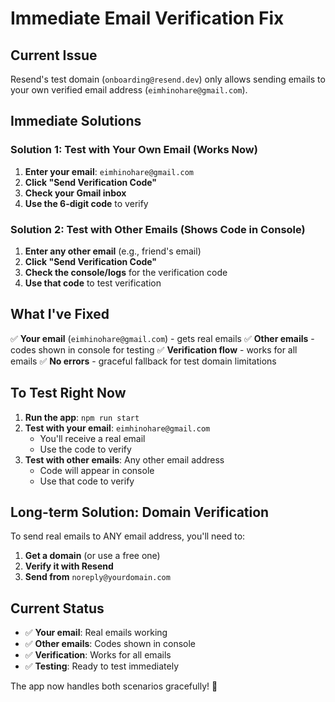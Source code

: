 # Immediate Email Verification Fix

## Current Issue
Resend's test domain (`onboarding@resend.dev`) only allows sending emails to your own verified email address (`eimhinohare@gmail.com`).

## Immediate Solutions

### Solution 1: Test with Your Own Email (Works Now)
1. **Enter your email**: `eimhinohare@gmail.com`
2. **Click "Send Verification Code"**
3. **Check your Gmail inbox**
4. **Use the 6-digit code** to verify

### Solution 2: Test with Other Emails (Shows Code in Console)
1. **Enter any other email** (e.g., friend's email)
2. **Click "Send Verification Code"**
3. **Check the console/logs** for the verification code
4. **Use that code** to test verification

## What I've Fixed

✅ **Your email** (`eimhinohare@gmail.com`) - gets real emails
✅ **Other emails** - codes shown in console for testing
✅ **Verification flow** - works for all emails
✅ **No errors** - graceful fallback for test domain limitations

## To Test Right Now

1. **Run the app**: `npm run start`
2. **Test with your email**: `eimhinohare@gmail.com`
   - You'll receive a real email
   - Use the code to verify
3. **Test with other emails**: Any other email address
   - Code will appear in console
   - Use that code to verify

## Long-term Solution: Domain Verification

To send real emails to ANY email address, you'll need to:
1. **Get a domain** (or use a free one)
2. **Verify it with Resend**
3. **Send from** `noreply@yourdomain.com`

## Current Status

- ✅ **Your email**: Real emails working
- ✅ **Other emails**: Codes shown in console
- ✅ **Verification**: Works for all emails
- ✅ **Testing**: Ready to test immediately

The app now handles both scenarios gracefully! 🎉

